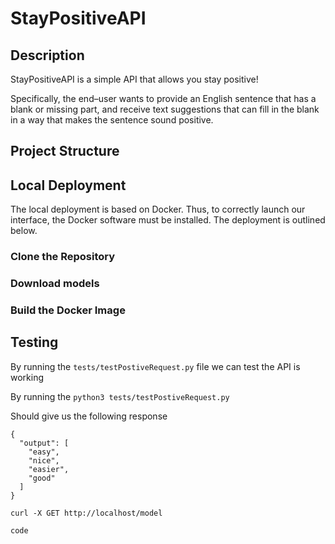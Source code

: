 # StayPositiveAPI

## Description

StayPositiveAPI is a simple API that allows you stay positive!

Specifically, the end–user wants to provide an English sentence that has a blank or missing part, 
and receive text suggestions that can fill in the blank in a way that makes the sentence sound positive.

## Project Structure

## Local Deployment

The local deployment is based on Docker. Thus, to correctly launch our interface, the Docker software must be installed. The deployment is outlined below.

### Clone the Repository

### Download models

### Build the Docker Image

## Testing

By running the `tests/testPostiveRequest.py` file we can test the API is working

By running the `python3 tests/testPostiveRequest.py`

Should give us the following response

```{"input": "It would be <blank> to work for Persado"}
{
  "output": [
    "easy",
    "nice",
    "easier",
    "good"
  ]
}
```


`curl -X GET http://localhost/model`

`code`


